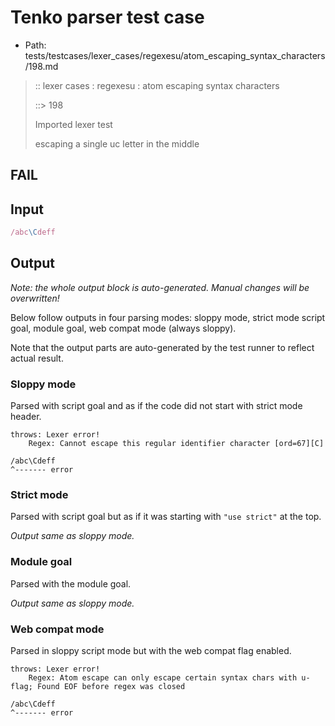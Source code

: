 # Tenko parser test case

- Path: tests/testcases/lexer_cases/regexesu/atom_escaping_syntax_characters/198.md

> :: lexer cases : regexesu : atom escaping syntax characters
>
> ::> 198
>
> Imported lexer test
>
> escaping a single uc letter in the middle

## FAIL

## Input

`````js
/abc\Cdeff
`````

## Output

_Note: the whole output block is auto-generated. Manual changes will be overwritten!_

Below follow outputs in four parsing modes: sloppy mode, strict mode script goal, module goal, web compat mode (always sloppy).

Note that the output parts are auto-generated by the test runner to reflect actual result.

### Sloppy mode

Parsed with script goal and as if the code did not start with strict mode header.

`````
throws: Lexer error!
    Regex: Cannot escape this regular identifier character [ord=67][C]

/abc\Cdeff
^------- error
`````

### Strict mode

Parsed with script goal but as if it was starting with `"use strict"` at the top.

_Output same as sloppy mode._

### Module goal

Parsed with the module goal.

_Output same as sloppy mode._

### Web compat mode

Parsed in sloppy script mode but with the web compat flag enabled.

`````
throws: Lexer error!
    Regex: Atom escape can only escape certain syntax chars with u-flag; Found EOF before regex was closed

/abc\Cdeff
^------- error
`````

